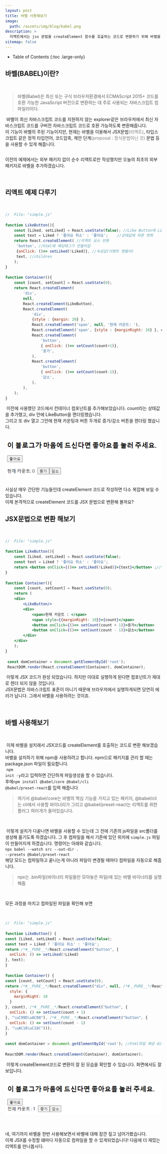```yaml
---
layout: post
title: 바벨 사용해보기
image: 
  path: /assets/img/blog/babel.png
description: >
  리액트에서는 jsx 문법을 createElement 함수를 호출하는 코드로 변환하기 위해 바벨을 사용합니다. 오늘은 이 바벨이 어떤 것인지 가볍게 알아보려합니다.
sitemap: false
---
```

<style>
.img{
  text-align : center;
}
span {
  font-style: italic serif;
  color: gray;
}
</style>

- Table of Contents
{:toc .large-only}

## 바벨(BABEL)이란?

<br>

 >바벨(Babel)은 최신 또는 구식 브라우저환경에서 ECMAScript 2015+ 코드를 호환 가능한 JavaScript 버전으로 변환하는 데 주로 사용되는 자바스크립트 컴파일러이다.

&nbsp;바벨이 최신 자바스크립트 코드를 지원하지 않는 explorer같은 브라우저에서 최신 자바스크립트 코드를 구버전 자바스크립트 코드로 호환 가능하도록 변환해줍니다. <br>이 기능이 바벨의 주된 기능이지만, 현재는 바벨을 이용해서 JSX문법<span>(리액트)</span>, 타입스크립트 같은 정적 타입언어, 코드압축, 제안 단계<span>(proposal : 정식문법아닌 것)</span> 문법 등을 사용할 수 있게 해줍니다.

<h2 class="h3 hr-bottom"></h2>

이전의 예제에서는 외부 패키지 없이 순수 리액트로만 작성했지만 오늘의 최초의 외부 패키지로 바벨을 추가하겠습니다.

<br>

## 리액트 예제 다루기

<br>

~~~js
//  File: "simple.js" 

function LikeButton(){
    const [Liked, setLiked] = React.useState(false); //Like Button에 Like라는 상태 값을 추가했다.
    const text = Liked ? '좋아요 취소' : '좋아요';    //상태값에 따른 변화
    return React.createElement( //리액트 요소 반환
     'button', //html에 해당태그가 만들어짐
     {onClick: ()=> setLiked(!Liked)}, //속성값(이벤트 핸들러)
     text, //children
    );
}

function Container(){
    const [count, setCount] = React.useState(0);
    return React.createElement(
        'div',
        null,
        React.createElement(LikeButton),
        React.createElement(
            'div',
            {style : {margin: 20} },
            React.createElement('span', null, '현재 카운트: '),
            React.createElement('span', {style : {marginRight: 10} }, count),
            React.createElement(
                'button',
                { onClick: ()=> setCount(count+1)},
                '증가',
            ),
            React.createElement(
                'button',
                { onClick: ()=> setCount(count-1)},
                '감소',
            ),
        ),
    );
}
~~~

&nbsp;이전에 사용했던 코드에서 컨테이너 컴포넌트를 추가해보았습니다. count라는 상태값을 추가했고, div 안에 LikeButton을 랜더링했습니다.<br> 그리고 또 div 열고 그안에 현재 카운팅과 버튼 두개로 증가/감소 버튼을 렌더링 했습니다.

<br>

<div class="img">
<img src="/assets/img/blog/createElement.png" alt="createElement">
</div><br>
사실상 매우 간단한 기능들인데 createElement 코드로 작성하면 다소 복잡해 보일 수 있습니다.
<br>
이제 본격적으로 createElement 코드를 JSX 문법으로 변환해 볼까요?

<br>

<!-- 
html에서 class="~" 라고 작성하지만 js에서는 class가 예약어 이기 때문에 className 이라는 이름으로 입력해야한다. 텍스트는 ""로 감싸줄 수 있지만 첵스트 아닌것은 {}를 이용해 구분지어 줄 수 있다.
css에서 -를 이용해 작성했던 것은 카멜케이스로 작성해주어야함. -->

## JSX문법으로 변환 해보기

<br>

~~~jsx
//  File: "simple.js" 

function LikeButton(){
    const [Liked, setLiked] = React.useState(false);
    const text = Liked ? '좋아요 취소' : '좋아요'; 
    return <button onClick={()=> setLiked(!Liked)}>{text}</button> ;//text를 children으로 출력
}

function Container(){
    const [count, setCount] = React.useState(0);
    return (
    <div>
        <LikeButton/>
        <div>
            <span>현재 카운트 : </span>
            <span style={{marginRight: 10}}>{count}</span>
            <button onClick={()=> setCount(count + 1)}>증가</button>
            <button onClick={()=> setCount(count - 1)}>감소</button>
        </div>
    </div>
    );
}

 const domContainer = document.getElementById('root');
 ReactDOM.render(React.createElement(Container), domContainer);
~~~

&nbsp;이렇게 JSX 코드가 완성 되었습니다. 하지만 이대로 실행하게 된다면 컴포넌트가 제대로 렌더 되지 않을 것입니다.<br>JSX문법은 자바스크립트 표준이 아니기 때문에 브라우저에서 실행하게되면 당연히 에러가 납니다. 그래서 바벨을 사용하려는 것이죠.

<br>

## 바벨 사용해보기

<br>

&nbsp;이제 바벨을 설치래서 JSX코드를 createElement를 호출하는 코드로 변환 해보겠습니다.<br>
바벨을 설치하기 위해 npm을 사용하려고 합니다. npm으로 패키지를 관리 할 때는 package.json 파일이 필요합니다.<br>
&nbsp;<code>npm init -y</code>라고 입력하면 간단하게 파일생성을 할 수 있습니다.<br>
후에<code>npm install @babel/core @babel/cli @babel/preset-react</code>를 입력 해줍니다

 >여기서 @babel/core는 바벨의 핵심 기능을 가지고 있는 패키지, @babel/cli 는 cli에서 사용할 바이너리가 그리고 @babel/preset-react는 리액트를 위한 플러그 여러개가 들어있습니다.

<br>

 &nbsp;이렇게 설치가 다끝나면 바벨을 사용할 수 있는데 그 전에 기존의 js파일을 src폴더를 생성해 옮기도록 하겠습니다. 그 후 컴파일을 해서 기존에 있던 위치에 <code>simple.js</code> 파일이 만들어지게 하겠습니다. 명령어는 아래와 같습니다.<br>
 <code>npx babel --watch src --out-dir . --presets @babel/preset-react</code> <br>해당 모드는 컴파일하고 끝나는게 아니라 파일이 변경될 때마다 컴파일을 자동으로 해줍니다.

  >npx는 .bin파일(바이너리 파일들만 모아놓은 파일)에 있는 바벨 바이너리를 실행해줌

<br>

  모든 과정을 마치고 컴파일된 파일을 확인해 보면

<br>

  ~~~js
//  File: "simple.js" 

function LikeButton() {
  const [Liked, setLiked] = React.useState(false);
  const text = Liked ? '좋아요 취소' : '좋아요';
  return /*#__PURE__*/React.createElement("button", {
    onClick: () => setLiked(!Liked)
  }, text);
}

function Container() {
  const [count, setCount] = React.useState(0);
  return /*#__PURE__*/React.createElement("div", null, /*#__PURE__*/React.createElement(LikeButton, null), /*#__PURE__*/React.createElement("div", null, /*#__PURE__*/React.createElement("span", null, "\uC804\uCCB4 \uCE74\uC6B4\uD2B8 : "), /*#__PURE__*/React.createElement("span", {
    style: {
      marginRight: 10
    }
  }, count), /*#__PURE__*/React.createElement("button", {
    onClick: () => setCount(count + 1)
  }, "\uC99D\uAC00"), /*#__PURE__*/React.createElement("button", {
    onClick: () => setCount(count - 1)
  }, "\uAC10\uC18C")));
}

const domContainer = document.getElementById('root'); //html파일 해당 div안에 렌더링

ReactDOM.render(React.createElement(Container), domContainer);
  ~~~

&nbsp;이렇게 createElement코드로 변환이 잘 된 모습을 확인할 수 있습니다. 화면에서도 잘 보입니다.

<br>

<div class="img">
<img src="/assets/img/blog/0602babel_comp.png" alt="babel_comp">
</div><br>

<h2 class="h3 hr-bottom"></h2>

네, 여기까지 바벨을 한번 사용해보면서 바벨에 대해 잠깐 짚고 넘어가봤습니다.<br> 이제 JSX를 수정할 떄마다 자동으로 컴파일을 할 수 있게되었습니다! 다음에 더 재밌는 리액트를 만나봅시다.
